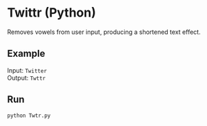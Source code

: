 # Twittr (Python)

Removes vowels from user input, producing a shortened text effect.

## Example
Input: `Twitter`  
Output: `Twttr`

## Run
```bash
python Twtr.py
